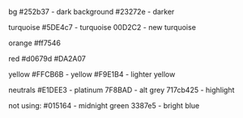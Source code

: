 bg
#252b37 - dark background
#23272e - darker

turquoise
#5DE4c7 -  turquoise
00D2C2 - new turquoise

orange
#ff7546

red
#d0679d
#DA2A07

yellow
#FFCB6B - yellow
#F9E1B4 - lighter yellow    

neutrals
#E1DEE3 - platinum
7F8BAD - alt grey
717cb425 - highlight

not using: 
#015164 - midnight green
3387e5 - bright blue